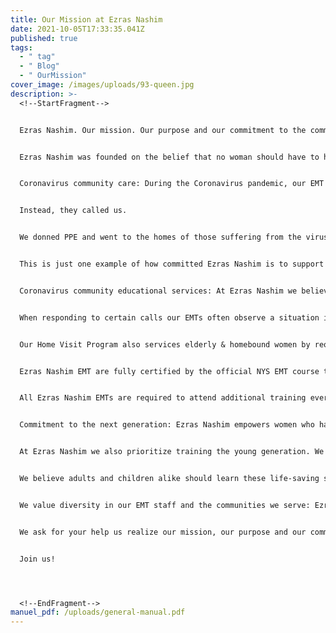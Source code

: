 ```yaml
---
title: Our Mission at Ezras Nashim
date: 2021-10-05T17:33:35.041Z
published: true
tags:
  - " tag"
  - " Blog"
  - " OurMission"
cover_image: /images/uploads/93-queen.jpg
description: >-
  <!--StartFragment-->


  Ezras Nashim. Our mission. Our purpose and our commitment to the community.


  Ezras Nashim was founded on the belief that no woman should have to hesitate calling for emergency medical care. Primarily intended for women experiencing emergency labor or OB/GYN emergencies, it soon became apparent that the needs of the community surpassed that of just gynecological services. Beyond that, Ezras Nashim participates in many ways to serve communities. 


  Coronavirus community care: During the Coronavirus pandemic, our EMT staff was responding to calls 24/7 and enabling the sick to receive treatment in their own homes, as many were very reluctant to go to hospitals for care. The elderly suffering from the virus were especially hesitant about checking into hospitals for treatment, knowing they would be alone and isolated from their families and advocates, due to Covid restrictions. 


  Instead, they called us.


  We donned PPE and went to the homes of those suffering from the virus, checked their vitals, and provided them with oxygen. We even taught their adult children how to administer oxygen, and left our own tanks with them so they could continue providing care for their parents at home. We also invited men and women to our base and taught them how to administer oxygen to their loved ones, also lending them own oxygen tanks so they could help their ailing family members.


  This is just one example of how committed Ezras Nashim is to support everyone in our communities.  


  Coronavirus community educational services: At Ezras Nashim we believe prevention is key, which is why the Home Visit Program is such a vital part of our organization.


  When responding to certain calls our EMTs often observe a situation in which they determine the patient would benefit from consistent monitoring. Whether these women often experience sudden spikes in their blood pressure or frequently forget to take their medications, checking in on them weekly, monitoring their vitals and ensuring they’re taking their medications properly, prevents them from becoming frequent callers for emergency medical care. 


  Our Home Visit Program also services elderly & homebound women by request, filling in the gaps in the healthcare system by sending EMTs weekly to monitor their vitals, blood pressure, oxygen levels, etc.. Checking in on these women once or twice a week helps avoid emergency situations, and very often it gives our EMTs the opportunity to prevent a life-threatening emergency by transferring these women to hospitals for care before the situation escalates.


  Ezras Nashim EMT are fully certified by the official NYS EMT course to ensure high quality care: To become certified our EMTs train for 180 hours, over a span of 3-6 months. Half that time is spent skill training, and the other half is spent attending online classes and covering reading materials.


  All Ezras Nashim EMTs are required to attend additional training every two weeks to ensure their skills are always up-to-date and that they really know their stuff. These trainings include emergency birth classes, medication classes, splinting classes, etc.. Our members are consistently reviewing and practicing their skills. 


  Commitment to the next generation: Ezras Nashim empowers women who have a passion for medicine and want to help their communities, but are held back from pursuing careers in the medical field by circumstances in their lives. For example, for women with large families of young children becoming a doctor or nurse can be unattainable and granting them the opportunity to become EMTs is realistic and empowering. 


  At Ezras Nashim we also prioritize training the young generation. We consistently host street fairs and other gatherings, teaching children how to do perform CPR on adults, on children, and on infants, so that if they ever find themselves in an emergency situation, be it a parent who collapses or a sibling choking, they are prepared to take charge and know not only to call for help, but also the basics of CPR, First Aid, or how to perform the Heimlich Maneuver, while they wait for help to arrive. 


  We believe adults and children alike should learn these life-saving skills, and that by granting them opportunities to learn we are making the world a safer and better place for everyone.


  We value diversity in our EMT staff and the communities we serve: Ezras Nashim takes great pride in the diversity of our EMTs. Any woman wishing to donate her time to help other women is welcome. Our members are Jewish, non-Jewish, religious, non-religious, immigrants, and from many different ethnic backgrounds and countries. Our volunteers come in all types and stripes and unite under the mission of helping women in need, and that is what makes Ezras Nashim so beautiful.


  We ask for your help us realize our mission, our purpose and our commitment to the community with professionalism and compassion.


  Join us!




  <!--EndFragment-->
manuel_pdf: /uploads/general-manual.pdf
---
```

